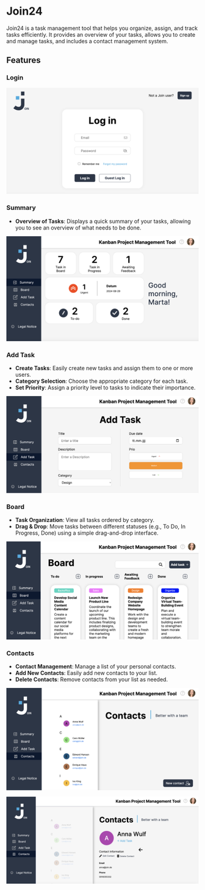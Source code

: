 # Join24

Join24 is a task management tool that helps you organize, assign, and track tasks efficiently. It provides an overview of your tasks, allows you to create and manage tasks, and includes a contact management system.

## Features

### Login

![Login Screen](./accessories/img/JL.png)

### Summary
- **Overview of Tasks**: Displays a quick summary of your tasks, allowing you to see an overview of what needs to be done.

![Summary Overview](./accessories/img/JS.png)

### Add Task
- **Create Tasks**: Easily create new tasks and assign them to one or more users.
- **Category Selection**: Choose the appropriate category for each task.
- **Set Priority**: Assign a priority level to tasks to indicate their importance.

![Add Task](./accessories/img/JAT.png)

### Board
- **Task Organization**: View all tasks ordered by category.
- **Drag & Drop**: Move tasks between different statuses (e.g., To Do, In Progress, Done) using a simple drag-and-drop interface.

![Board View](./accessories/img/JB.png)

### Contacts
- **Contact Management**: Manage a list of your personal contacts.
- **Add New Contacts**: Easily add new contacts to your list.
- **Delete Contacts**: Remove contacts from your list as needed.

![Contacts List](./accessories/img/JC.png)

![Selected Contact](./accessories/img/JC2.png)